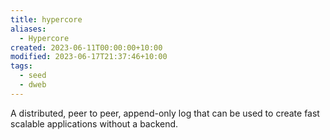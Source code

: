 ```yaml
---
title: hypercore
aliases:
  - Hypercore
created: 2023-06-11T00:00:00+10:00
modified: 2023-06-17T21:37:46+10:00
tags:
  - seed
  - dweb
---
```


A distributed, peer to peer, append-only log that can be used to create fast scalable applications without a backend.